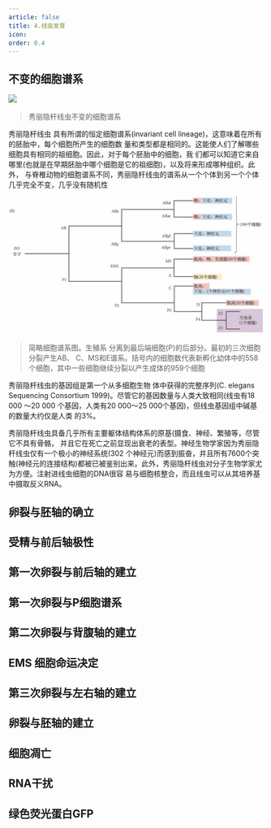 ```yaml
---
article: false
title: 4.线虫发育
icon: 
order: 0.4
---
```

## 不变的细胞谱系

![](images/image-20250327200838.png)
>秀丽隐杆线虫不变的细胞谱系

秀丽隐杆线虫 具有所谓的恒定细胞谱系(invariant cell lineage)，这意味着在所有的胚胎中，每个细胞所产生的细胞数 量和类型都是相同的。这能使人们了解哪些细胞具有相同的祖细胞。因此，对于每个胚胎中的细胞，我 们都可以知道它来自哪里(也就是在早期胚胎中哪个细胞是它的祖细胞)，以及将来形成哪种组织。此外， 与脊椎动物的细胞谱系不同，秀丽隐杆线虫的谱系从一个个体到另一个个体几乎完全不变，几乎没有随机性

![](images/image-20250327201021.png)
>简略细胞谱系图。生殖系 分离到最后端细胞(P)的后部分。最初的三次细胞分裂产生AB、 C、MS和E谱系。括号内的细胞数代表新孵化幼体中的558个细胞，其中一些细胞继续分裂以产生成体的959个细胞

秀丽隐杆线虫的基因组是第一个从多细胞生物 体中获得的完整序列(C. elegans Sequencing Consortium 1999)。尽管它的基因数量与人类大致相同(线虫有18 000 ～20 000 个基因，人类有20 000～25 000个基因)，但线虫基因组中碱基的数量大约仅是人类 的3%。

秀丽隐杆线虫具备几乎所有主要躯体结构体系的原基(摄食、神经、繁殖等，尽管它不具有骨骼， 并且它在死亡之前显现出衰老的表型。神经生物学家因为秀丽隐杆线虫仅有一个极小的神经系统(302 个神经元)而感到振奋，并且所有7600个突触(神经元的连接结构)都被已被鉴别出来。此外，秀丽隐杆线虫对分子生物学家尤为方便。注射进线虫细胞的DNA很容 易与细胞核整合，而且线虫可以从其培养基中摄取反义RNA。

## 卵裂与胚轴的确立
## 受精与前后轴极性
## 第一次卵裂与前后轴的建立
## 第一次卵裂与P细胞谱系
## 第二次卵裂与背腹轴的建立

## EMS 细胞命运决定

## 第三次卵裂与左右轴的建立

## 卵裂与胚轴的建立

## 细胞凋亡

## RNA干扰
## 绿色荧光蛋白GFP

